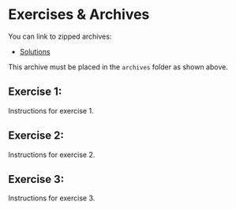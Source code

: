 # Exercises & Archives

You can link to zipped archives:

- [Solutions](archives/archive.zip)

This archive must be placed in the `archives` folder as shown above.

## Exercise 1:

Instructions for exercise 1.

## Exercise 2:

Instructions for exercise 2.

## Exercise 3:

Instructions for exercise 3.
